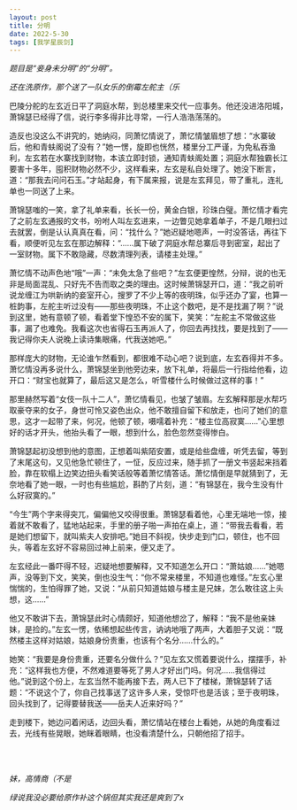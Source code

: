 ```yaml
---
layout: post
title: 分明
date: 2022-5-30
tags: [我学星辰剑]
---
```


*题目是“妾身未分明”的“分明”。*

*还在洗原作，那个送了一队女乐的倒霉左舵主（乐*


巴陵分舵的左玄近日平了洞庭水帮，到总楼里来交代一应事务。他还没进洛阳城，萧锦瑟已经得了信，说行李多得非比寻常，一行人浩浩荡荡的。

造反也没这么不讲究的，她纳闷，同萧忆情说了，萧忆情皱眉想了想：“水寨破后，他和青蚨阁说了没有？”她一愣，旋即也恍然，楼里分工严谨，为免私吞渔利，左玄若在水寨找到财物，本该立即封锁，通知青蚨阁处置；洞庭水帮独霸长江要害十多年，囤积财物必然不少，这样看来，左玄是私自处理了。她没下断言，道：“那我去问问石玉。”才站起身，有下属来报，说是左玄拜见，带了重礼，连礼单也一同送了上来。

萧锦瑟嗤的一笑，拿了礼单来看，长长一份，黄金白银，珍珠白璧。萧忆情才看完了之前左玄通报的文书，吩咐人叫左玄进来，一边瞥见她拿着单子，不是几眼扫过去就罢，倒是认认真真在看，问：“找什么？”她迟疑地嗯声，一时没答话，再往下看，顺便听见左玄在那边解释：“……属下破了洞庭水帮总寨后寻到密室，起出了一室财物。属下不敢隐藏，尽数清理列表，请楼主处理。”

萧忆情不动声色地“哦”一声：“未免太急了些吧？”左玄便更惶然，分辩，说的也无非是局面混乱、只好先不告而取之类的理由。这时候萧锦瑟开口，道：“我之前听说龙缠江为哄新纳的妾室开心，搜罗了不少上等的夜明珠，似乎还办了宴，也算一桩韵事，左舵主听过没有——那些夜明珠，不止这个数吧，是不是找漏了啊？”说到这里，她有意顿了顿，看着堂下惶恐不安的属下，笑笑：“左舵主不常做这些事，漏了也难免。我看这次也省得石玉再派人了，你回去再找找，要是找到了——我记得你夫人说晚上读诗集眼痛，代我送她吧。”

那样庞大的财物，无论谁乍然看到，都很难不动心吧？说到底，左玄吞得并不多。萧忆情没再多说什么，萧锦瑟坐到他旁边来，放下礼单，将最后一行指给他看，边开口：“财宝也就算了，最后这又是怎么，听雪楼什么时候做过这样的事！”

那里赫然写着“女伎一队十二人”，萧忆情看见，也皱了皱眉。左玄解释那是水帮巧取豪夺来的女子，身世可怜又姿色出众，他不敢擅自留下和放走，也问了她们的意思，这才一起带了来，何况，他顿了顿，嗫嚅着补充：“楼主位高寂寞……”心里想好的话才开头，他抬头看了一眼，想到什么，脸色忽然变得惨白。

萧锦瑟起初没想到他的意图，正想着叫紫陌安置，或是给些盘缠，听凭去留，等到了末尾这句，又见他急忙顿住了，一怔，反应过来，随手抓了一册文书竖起来挡着脸，靠在软榻上边笑边扭头看笑话般等着萧忆情答话。萧忆情倒是早就猜到了，无奈地看了她一眼，一时也有些尴尬，斟酌了片刻，道：“有锦瑟在，我今生没有什么好寂寞的。”

“今生”两个字来得突兀，偏偏他又咬得很重。萧锦瑟看着他，心里无端地一惊，接着就不敢看了，猛地站起来，手里的册子啪一声拍在桌上，道：“带我去看看，若是她们想留下，就叫紫夫人安排吧。”她目不斜视，快步走到门口，顿住，也不回头，等着左玄好不容易回过神上前来，便又走了。

左玄经此一番吓得不轻，迟疑地想要解释，又不知道怎么开口：“萧姑娘……”她嗯声，没等到下文，笑笑，倒也没生气：“你不常来楼里，不知道也难怪。”左玄心里惴惴的，生怕得罪了她，又说：“从前只知道姑娘与楼主是兄妹，怎么敢往这上头想，这……”

他又不敢讲下去，萧锦瑟此时心情颇好，知道他想岔了，解释：“我不是他亲妹妹，是捡的。”左玄一愣，依稀想起些传言，讷讷地哦了两声，大着胆子又说：“既然楼主这样对姑娘，姑娘身份贵重，也该有个名分……什么的。”

她笑：“我要是身份贵重，还要名分做什么？”见左玄又慌着要说什么，摆摆手，补充：“这样我也方便，不然难道要等死了男人才好出门吗。何况……我信得过他。”说到这个份上，左玄当然不能再接下去，两人已下了楼梯，萧锦瑟转了话题：“不说这个了，你自己找事送了这许多人来，受惊吓也是活该；至于夜明珠，回头找到了，记得要替我送——岳夫人近来好吗？”

走到楼下，她边问着闲话，边回头看，萧忆情站在楼台上看她，从她的角度看过去，光线有些晃眼，她眯着眼睛，也没看清楚什么，只朝他招了招手。


<br>
<br>

*妹，高情商（不是*

*绿说我没必要给原作补这个锅但其实我还是爽到了x*
